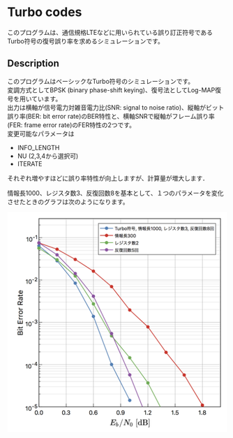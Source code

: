 # Turbo codes
このプログラムは、通信規格LTEなどに用いられている誤り訂正符号であるTurbo符号の復号誤り率を求めるシミュレーションです。
## Description
このプログラムはベーシックなTurbo符号のシミュレーションです。  
変調方式としてBPSK (binary phase-shift keying)、復号法としてLog-MAP復号を用いています。  
出力は横軸が信号電力対雑音電力比(SNR: signal to noise ratio)、縦軸がビット誤り率(BER: bit error rate)のBER特性と、横軸SNRで縦軸がフレーム誤り率(FER: frame error rate)のFER特性の2つです。  
変更可能なパラメータは  
- INFO_LENGTH
- NU (2,3,4から選択可)  
- ITERATE  

それぞれ増やすほどに誤り率特性が向上しますが、計算量が増大します．  

情報長1000、レジスタ数3、反復回数8を基本として、１つのパラメータを変化させたときのグラフは次のようになります。

<img src="https://github.com/piosear/error-correcting-codes/blob/master/turbo-codes/Figures/Turbo_performance.png" alt="graph" title="Turbo符号の誤り率特性">
